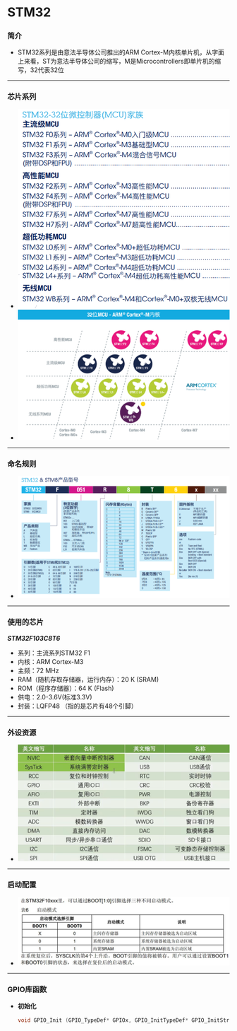 #  STM32

### 简介

- STM32系列是由意法半导体公司推出的ARM Cortex-M内核单片机，从字面上来看，ST为意法半导体公司的缩写，M是Microcontrollers即单片机的缩写，32代表32位

-----

### 芯片系列

- ![Chip_series0](./STM32.assets/Chip_series0.png)
- ![Chip_series1](./STM32.assets/Chip_series1.png)

----

### 命名规则

- ![Suffix_model_description](./STM32.assets/Suffix_model_description.png)

-----

### 使用的芯片

***STM32F103C8T6***

- 系列：主流系列STM32 F1
- 内核：ARM Cortex-M3
- 主频：72 MHz
- RAM（随机存取存储器，运行内存）：20 K (SRAM)
- ROM（程序存储器）：64 K (Flash)
- 供电：2.0-3.6V(标准3.3V)
- 封装：LQFP48 （指的是芯片有48个引脚）

----

### 外设资源

- ![Peripherals](./STM32.assets/Peripherals.png)

----

### 启动配置

- ![BOOT](./STM32.assets/BOOT.png)

----



























































### GPIO库函数

- **初始化**

  ```c
  void GPIO_Init (GPIO_TypeDef* GPIOx, GPIO_InitTypeDef* GPIO_InitStruct);
  ```